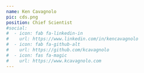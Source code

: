 ```yaml
---
name: Ken Cavagnolo
pic: cds.png
position: Chief Scientist
#social:
#  - icon: fab fa-linkedin-in
#    url: https://www.linkedin.com/in/kencavagnolo
#  - icon: fab fa-github-alt
#    url: https://github.com/kcavagnolo
#  - icon: fas fa-magic
#    url: https://www.kcavagnolo.com
---
```

